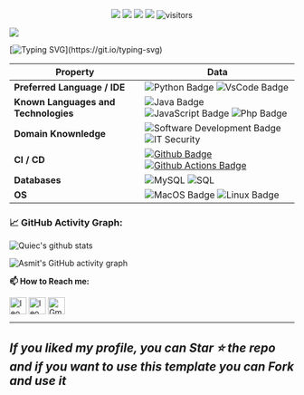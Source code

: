 <p align="center">
    <a href="https://github.com/leomiglio02/leomiglio02"><img src="https://img.shields.io/badge/status-updating-brightgreen.svg"></a>
    <a href="https://github.com/python/cpython"><img src="https://img.shields.io/badge/Python-3.10-FFD93F.svg"></a>
    <!-- <a href="https://github.com/leomiglio02/leomiglio02/graphs/contributors"><img src="https://img.shields.io/github/contributors/leomiglio02/leomiglio02?color=blue"></a> -->
    <a href="https://github.com/leomiglio02/leomiglio02/stargazers"><img src="https://img.shields.io/github/stars/leomiglio02/leomiglio02.svg?logo=github"></a>
    <a href="https://github.com/leomiglio02/leomiglio02/network/members"><img src="https://img.shields.io/github/forks/leomiglio02/leomiglio02.svg?color=blue&logo=github"></a>
    <img src="https://visitor-badge.laobi.icu/badge?page_id=leomiglio02.leomiglio02" alt="visitors"/>   
</p>

![](./src/header_.png)
    
[![Typing SVG](https://readme-typing-svg.herokuapp.com?&center=true&vCenter=true&width=600&lines=+Welcome+to+my+Profile!;+I+am+Leonardo+Migliorelli;+Unicam+IT+student;Always+keep+learning+;)](https://git.io/typing-svg)

Property | Data
--- | --- 
**Preferred Language / IDE**  |![Python Badge](https://img.shields.io/badge/-Python-3776AB?style=flat&logo=Python&logoColor=white) ![VsCode Badge](https://img.shields.io/badge/-vscode-3776AB?style=flat&logo=VisualStudioCode&logoColor=white)
**Known Languages and Technologies**  |![Java Badge](https://img.shields.io/badge/-Java-3776AB?style=flat&logo=Java&logoColor=white) ![JavaScript Badge](https://img.shields.io/badge/-JavaScript-3776AB?style=flat&logo=JavaScript&logoColor=white) ![Php Badge](https://img.shields.io/badge/-PHP-3776AB?style=flat&logo=PHP&logoColor=white)
**Domain Knownledge**  | ![Software Development Badge](https://img.shields.io/badge/-Software%20Development-FF6600?style=flat&logoColor=white) ![IT Security](https://img.shields.io/badge/-IT%20Security-4C8CBF?style=flat&logoColor=white)
**CI / CD** | [![Github Badge](https://img.shields.io/badge/-Github%20-2088FF?style=flat&logo=Github&logoColor=white)](https://github.com/leomiglio02/leomiglio02) [![Github Actions Badge](https://img.shields.io/badge/-Git%20-2088FF?style=flat&logo=Git&logoColor=white)](https://github.com/leomiglio02/leomiglio02)
**Databases**  | <img alt="MySQL" src="https://camo.githubusercontent.com/e863bc79abf7a53150665ce9eb1a93f4fb6183af46bc3fb345ee5562736eb23c/68747470733a2f2f696d672e736869656c64732e696f2f62616467652f4d7953514c2d2532333030662e7376673f6c6f676f3d6d7973716c266c6f676f436f6c6f723d7768697465" data-canonical-src="https://img.shields.io/badge/MySQL-%2300f.svg?logo=mysql&amp;logoColor=white" style="max-width: 100%;"> <img src="https://camo.githubusercontent.com/c44ec7dbcddd4dea22204197ce11e45bea3ef03ff97e45294bf66ea793527706/68747470733a2f2f696d672e736869656c64732e696f2f62616467652f2d53514c2d626c61636b3f7374796c653d666c61742d737175617265266c6f676f3d706f737467726573716c266c6f676f436f6c6f723d626c7565" alt="SQL" data-canonical-src="https://img.shields.io/badge/-SQL-black?style=flat-square&amp;logo=postgresql&amp;logoColor=blue" style="max-width: 100%;">
**OS**  | ![MacOS Badge](https://img.shields.io/badge/-MacOS-3776AB?style=flat&logo=apple&logoColor=white) ![Linux Badge](https://img.shields.io/badge/-Linux-3776AB?style=flat&logo=Linux&logoColor=white)

<!--   GitHub stats graph -->
### 📈 GitHub Activity Graph:
![Quiec's github stats](https://github-readme-stats.vercel.app/api/top-langs/?username=leomiglio02&theme=radical&layout=compact)

<!-- . | .
--- | --- ![leomiglio02's github stats](https://github-readme-stats.vercel.app/api?username=leomiglio02&show_icons=true&theme=radical&include_all_commits=true) | -->
![Asmit's GitHub activity graph](https://activity-graph.herokuapp.com/graph?username=leomiglio02&hide_border=true&theme=redical) 

<!-- <img src="https://github-readme-streak-stats.herokuapp.com/?user=leomiglio02"></img> -->


**📫 How to Reach me:**
<p align="left">
<a href="https://twitter.com/leomiglio02" target="blank"><img align="center" src="https://raw.githubusercontent.com/leomiglio02/leomiglio02/master/assets/twitter.svg" alt="leomiglio02" height="30" width="30" /></a>
<a href="https://www.linkedin.com/in/leomiglio02" target="blank"><img align="center" src="https://raw.githubusercontent.com/leomiglio02/leomiglio02/master/assets/linkedin.svg" alt="leomiglio02" height="30" width="30" /></a>
<a href="mailto:andrej.marinchenko@gmail.com" target="blank"><img align="center" src="https://raw.githubusercontent.com/leomiglio02/leomiglio02/master/assets/gmail.svg" alt="Gmail" height="30" width="30" /></a>
<!-- <a href="http://miglio.tech" alt="Main Site"> <img src="https://raw.githubusercontent.com/leomiglio02/leomiglio02/master/assets/www.svg" /> </a> -->
</p>



---
  *If you liked my profile, you can Star ⭐ the repo and if you want to use this template you can Fork and use it*
---

<!-- If you want to contribute to any of my repositories, feel free to submit PRs, issues and email me. Pick a slot if you'd like to meet me and chat about proposals and ideas - but make sure to describe the agenda -->
  

